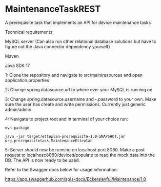 # MaintenanceTaskREST
A prerequisite task that implements an API for device maintenance tasks

Technical requirements:

MySQL server (Can also run other relational database solutions but have to figure out the Java connector dependency yourself)

Maven

Java SDK 17

1: Clone the repository and navigate to src\main\resources and open application.properties

2: Change spring.datasource.url to where ever your MySQL is running on

3: Change spring.datasource.username and -.password to your own. Make sure the user
has create and write permissions. Currently just generic admin/admin.

4: Navigate to project root and in terminal of your choice run:

```
mvn package

java -jar target/etteplan-prerequisite-1.0-SNAPSHOT.jar org.prerequisitetask.MaintenanceEtteplan 

```
5: Server should now be running on localhost port 8080. Make a post request to localhost:8080/devices/populate to read the mock data into the DB. 
The API is now ready to be used.

Refer to the Swagger docs below for usage information:

https://app.swaggerhub.com/apis-docs/Eckersleyful/Maintenance/1.0

